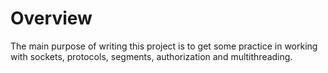 # Overview
The main purpose of writing this project is to get some practice in working with sockets, protocols, segments, authorization and multithreading.
